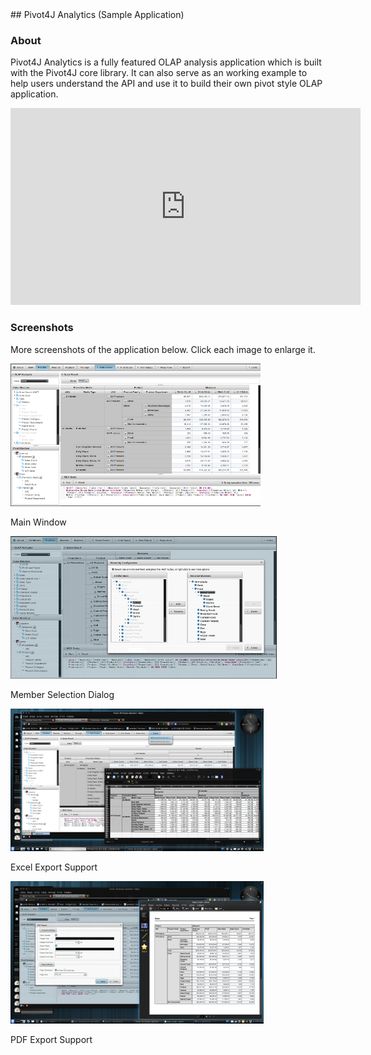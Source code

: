 <head><title>Pivot4J - Pivot4J Analytics</title></head> 
## Pivot4J Analytics (Sample Application)

### About

Pivot4J Analytics is a fully featured OLAP analysis application which is built with the Pivot4J core library.
It can also serve as an working example to help users understand the API and use it to build their own pivot 
style OLAP application.

<iframe width="560" height="315" src="http://www.youtube.com/embed/3cUyAKXfmEk?hd=1" frameborder="0" allowfullscreen="1"></iframe>


### Screenshots

More screenshots of the application below. Click each image to enlarge it.

[![Main window](./images/screenshot-main-thumb.png "Main window")](./images/screenshot-main.png)

Main Window

[![Member selection dialog](./images/screenshot-members-thumb.png "Member selection dialog")](./images/screenshot-members.png)

Member Selection Dialog

[![Excel export support](./images/screenshot-excel-thumb.png "Excel export support")](./images/screenshot-excel.png)

Excel Export Support

[![PDF export support](./images/screenshot-pdf-thumb.png "PDF export support")](./images/screenshot-pdf.png)

PDF Export Support


